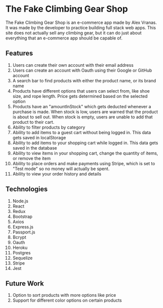 # The Fake Climbing Gear Shop

The Fake Climbing Gear Shop is an e-commerce app made by Alex Vranas. It was made by the developer to practice building full stack web apps. This site does not actually sell any climbing gear, but it can do just about everything that an e-commerce app should be capable of.

## Features
1. Users can create their own account with their email address
2. Users can create an account with Oauth using their Google or GitHub account
3. A search bar to find products with either the product name, or its brand name
4. Products have different options that users can select from, like shoe size, and rope length. Price gets determined based on the selected option
5. Products have an "amountInStock" which gets deducted whenever a purchase is made. When stock is low, users are warned that the product is about to sell out. When stock is empty, users are unable to add that product to their cart.
6. Ability to filter products by category
7. Ability to add items to a guest cart without being logged in. This data gets saved in localStorage
8. Ability to add items to your shopping cart while logged in. This data gets saved in the database
9. Ability to view items in your shopping cart, change the quantity of items, or remove the item
10. Ability to place orders and make payments using Stripe, which is set to "Test mode" so no money will actually be spent.
11. Ability to view your order history and details

## Technologies
1. Node.js
2. React
3. Redux
4. Bootstrap
5. Axios
6. Express.js
7. Passport.js
8. Bcrypt
9. Oauth
10. Heroku
11. Postgres
12. Sequelize
13. Stripe
14. Jest

## Future Work
1. Option to sort products with more options like price
2. Support for different color options on certain products
